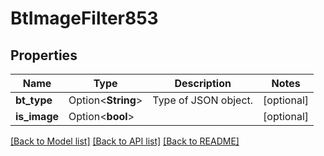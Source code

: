 # BtImageFilter853

## Properties

Name | Type | Description | Notes
------------ | ------------- | ------------- | -------------
**bt_type** | Option<**String**> | Type of JSON object. | [optional]
**is_image** | Option<**bool**> |  | [optional]

[[Back to Model list]](../README.md#documentation-for-models) [[Back to API list]](../README.md#documentation-for-api-endpoints) [[Back to README]](../README.md)


